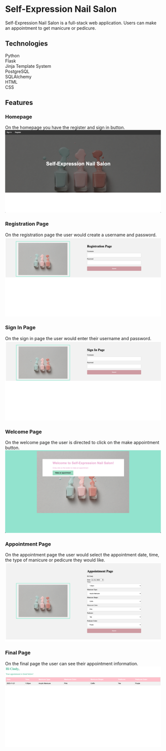 # Self-Expression Nail Salon
Self-Expression Nail Salon is a full-stack web application. Users can make an appointment to get manicure or pedicure.

## Technologies
Python <br>
Flask <br>
Jinja Template System <br>
PostgreSQL <br>
SQLAlchemy <br>
HTML <br>
CSS <br>

## Features
### Homepage
On the homepage you have the register and sign in button.
![Homepage](/static/homepage.png)

### Registration Page
On the registration page the user would create a username and password.
![Regerpage](/static/RegistrationPage.png)

### Sign In Page
On the sign in page the user would enter their username and password.
![SignPage](/static/SinInPage.png)

### Welcome Page
On the welcome page the user is directed to click on the make appointment button.
![welcomepage](/static/MakeAnAppointment.png)

### Appointment Page
On the appointment page the user would select the appointment date, time, the type of manicure or pedicure they would like.
![appointmentpage](/static/AppointmentPage.png)

### Final Page
On the final page the user can see their appointment information.
![finalpage](/static/FinalPage.png)
